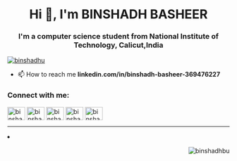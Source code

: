 <h1 align="center">Hi 👋, I'm BINSHADH BASHEER</h1>
<h3 align="center">I'm a computer science student from National Institute of Technology, Calicut,India</h3>

<p align="left"> <a href="https://twitter.com/binshadhu" target="blank"><img src="https://img.shields.io/twitter/follow/binshadhu?logo=twitter&style=for-the-badge" alt="binshadhu" /></a> </p>

- 📫 How to reach me **linkedin.com/in/binshadh-basheer-369476227**

<h3 align="left">Connect with me:</h3>

<div>
<p align="left">
<a href="https://twitter.com/binshadhu" target="blank"><img align="center" src="https://raw.githubusercontent.com/rahuldkjain/github-profile-readme-generator/master/src/images/icons/Social/twitter.svg" alt="binshadhu" height="30" width="40" /></a>
<a href="https://linkedin.com/in/binshadh-basheer-369476227" target="blank"><img align="center" src="https://raw.githubusercontent.com/rahuldkjain/github-profile-readme-generator/master/src/images/icons/Social/linked-in-alt.svg" alt="binshadh-basheer-369476227" height="30" width="40" /></a>
<a href="https://instagram.com/binshadh_basheer" target="blank"><img align="center" src="https://raw.githubusercontent.com/rahuldkjain/github-profile-readme-generator/master/src/images/icons/Social/instagram.svg" alt="binshadh_basheer" height="30" width="40" /></a>
<a href="https://www.codechef.com/users/binshadh" target="blank"><img align="center" src="https://cdn.jsdelivr.net/npm/simple-icons@3.1.0/icons/codechef.svg" alt="binshadh" height="30" width="40" /></a>
<a href="https://www.leetcode.com/binshadhubasheer" target="blank"><img align="center" src="https://raw.githubusercontent.com/rahuldkjain/github-profile-readme-generator/master/src/images/icons/Social/leet-code.svg" alt="binshadhubasheer" height="30" width="40" /></a>
</p>
</div>


---------------------------------------------------------------------------------------------------------------------------------------------------------

<li><p align="right" style={padding:".5rem";}>&nbsp;<img align="center" src="https://github-readme-stats.vercel.app/api?username=binshadhbu&show_icons=true&theme=dark&locale=en" alt="binshadhbu" /></p>



